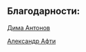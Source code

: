 ## Благодарности:

[Дима Антонов](https://github.com/ueb1she)

[Александр Афти](https://vk.com/alexlex_afti2001)